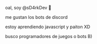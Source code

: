 oal, soy @sD4rkDev 👋

me gustan los bots de discord

estoy aprendiendo javascript y paiton XD

busco programadores de juegos o bots B)

<!---
sD4rkDev/sD4rkDev is a ✨ special ✨ repository because its `README.md` (this file) appears on your GitHub profile.
You can click the Preview link to take a look at your changes.
--->
